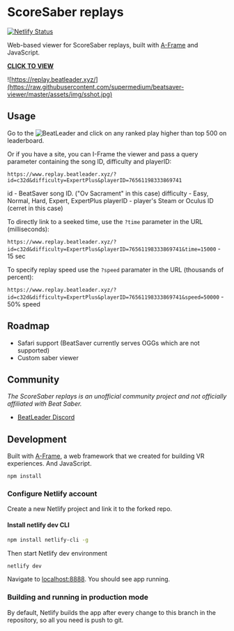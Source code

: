 # ScoreSaber replays

[![Netlify Status](https://api.netlify.com/api/v1/badges/08ead0d0-ade4-4f38-8af4-9b6c3c679234/deploy-status)](https://app.netlify.com/sites/musing-aryabhata-6ae6ea/deploys)

[A-Frame]: https://aframe.io
[visit]: https://replay.beatleader.xyz/

Web-based viewer for ScoreSaber replays, built with [A-Frame] and JavaScript.

**[CLICK TO VIEW][visit]**

![https://replay.beatleader.xyz/](https://raw.githubusercontent.com/supermedium/beatsaver-viewer/master/assets/img/sshot.jpg)

## Usage

Go to the ![BeatLeader](https://beatleader.xyz) and click on any ranked play higher than top 500 on leaderboard.

Or if you have a site, you can I-Frame the viewer and pass a query parameter
containing the song ID, difficulty and playerID:

`https://www.replay.beatleader.xyz/?id=c32d&difficulty=ExpertPlus&playerID=76561198333869741`

id - BeatSaver song ID. ("Ov Sacrament" in this case)
difficulty - Easy, Normal, Hard, Expert, ExpertPlus
playerID - player's Steam or Oculus ID (cerret in this case)

To directly link to a seeked time, use the `?time` parameter in the URL (milliseconds):

`https://www.replay.beatleader.xyz/?id=c32d&difficulty=ExpertPlus&playerID=76561198333869741&time=15000` - 15 sec

To specify replay speed use the `?speed` paramater in the URL (thousands of percent):

`https://www.replay.beatleader.xyz/?id=c32d&difficulty=ExpertPlus&playerID=76561198333869741&speed=50000` - 50% speed

## Roadmap

- Safari support (BeatSaver currently serves OGGs which are not supported)
- Custom saber viewer

## Community

*The ScoreSaber replays is an unofficial community project and not officially
affiliated with Beat Saber.*

- [BeatLeader Discord](https://discord.gg/RpXagakZ)

## Development

Built with [A-Frame](https://aframe.io), a web framework that we created for
building VR experiences. And JavaScript.

```
npm install
```

### Configure Netlify account 

Create a new Netlify project and link it to the forked repo. 

#### Install netlify dev CLI

```bash
npm install netlify-cli -g
```

Then start Netlify dev environment

```bash
netlify dev
```

Navigate to [localhost:8888](http://localhost:9999). You should see app running.

### Building and running in production mode

By default, Netlify builds the app after every change to this branch in the repository, so all you need is push to git.